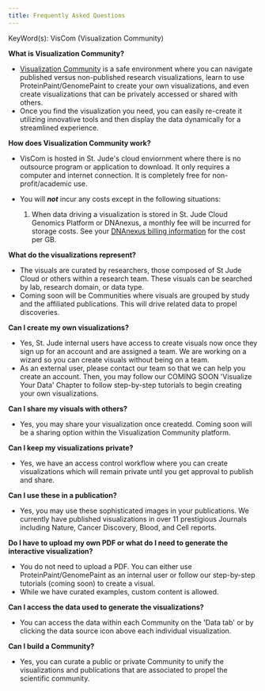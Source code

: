 ```yaml
---
title: Frequently Asked Questions
---
```

KeyWord(s): VisCom (Visualization Community)

**What is Visualization Community?**
* [Visualization Community](https://viz.stjude.cloud/) is a safe environment where you can navigate published versus non-published research visualizations, learn to use ProteinPaint/GenomePaint to create your own visualizations, and even create visualizations that can be privately accessed or shared with others. 
* Once you find the visualization you need, you can easily re-create it utilizing innovative tools and then display the data dynamically for a streamlined experience.

**How does Visualization Community work?**
* VisCom is hosted in St. Jude's cloud enviornment where there is no outsource program or application to download. It only requires a computer and internet connection. It is completely free for non-profit/academic use.

* You will ***not*** incur any costs except in the following situations:

   1) When data driving a visualization is stored in St. Jude Cloud Genomics Platform or DNAnexus, a monthly fee will be incurred for storage costs. See your [DNAnexus billing information](https://platform.dnanexus.com/profile/settings/billing) for the cost per GB.

**What do the visualizations represent?**
* The visuals are curated by researchers, those composed of St Jude Cloud or others within a research team. These visuals can be searched by lab, research domain, or data type. 
* Coming soon will be Communities where visuals are grouped by study and the affiliated publications. This will drive related data to propel discoveries. 

**Can I create my own visualizations?**
* Yes, St. Jude internal users have access to create visuals now once they sign up for an account and are assigned a team. We are working on a wizard so you can create visuals without being on a team. 
* As an external user, please contact our team so that we can help you create an account. Then, you may follow our COMING SOON 'Visualize Your Data' Chapter to follow step-by-step tutorials to begin creating your own visualizations.

**Can I share my visuals with others?**
* Yes, you may share your visualization once createdd. Coming soon will be a sharing option within the Visualization Community platform. 

**Can I keep my visualizations private?**
* Yes, we have an access control workflow where you can create visualizations which will remain private until you get approval to publish and share. 

**Can I use these in a publication?**
* Yes, you may use these sophisticated images in your publications. We currently have published visualizations in over 11 prestigious Journals including Nature, Cancer Discovery, Blood, and Cell reports. 

**Do I have to upload my own PDF or what do I need to generate the interactive visualization?**
* You do not need to upload a PDF. You can either use ProteinPaint/GenomePaint as an internal user or follow our step-by-step tutorials (coming soon) to create a visual.
* While we have curated examples, custom content is allowed. 

**Can I access the data used to generate the visualizations?** 
* You can access the data within each Community on the 'Data tab' or by clicking the data source icon above each individual visualization.

**Can I build a Community?**
* Yes, you can curate a public or private Community to unify the visualizations and publications that are associated to propel the scientific community. 

